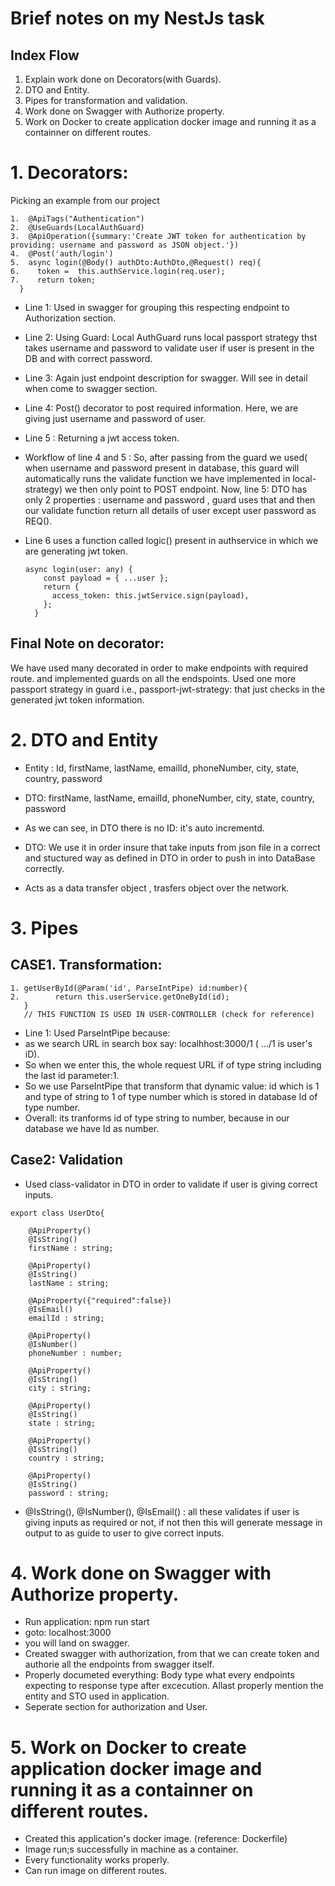 # Brief notes on my NestJs task
## Index Flow
1. Explain work done on Decorators(with Guards).
2. DTO and Entity.
3. Pipes for transformation and validation.
4. Work done on Swagger with Authorize property.
5. Work on Docker to create application docker image and  running it as a containner on different routes.


# 1. Decorators:
 Picking an example from our project

```
1.  @ApiTags("Authentication")
2.  @UseGuards(LocalAuthGuard)
3.  @ApiOperation({summary:'Create JWT token for authentication by providing: username and password as JSON object.'})
4.  @Post('auth/login')
5.  async login(@Body() authDto:AuthDto,@Request() req){
6.    token =  this.authService.login(req.user);
7.    return token;
  }
```

- Line 1: Used in swagger for grouping this respecting endpoint to Authorization section.

- Line 2: Using Guard: Local AuthGuard runs local passport strategy thst takes username and password to validate user if user is present in the DB and with correct password.

- Line 3: Again just endpoint description for swagger. Will see in detail when come to swagger section.

- Line 4: Post() decorator to post required information. Here, we are giving just username and password of user.

- Line 5 : Returning a jwt access token.

- Workflow of line 4 and 5 : So, after passing from the guard we used( when username and password present in database, this guard will automatically runs the validate function we have implemented in local-strategy) we then only point to POST endpoint. Now, line 5: DTO has only 2 properties : username and password , guard uses that and then our validate function return all details of user except user password as REQ().

- Line 6 uses a function called logic() present in authservice in which we are generating jwt token.
    ```
    async login(user: any) {
        const payload = { ...user };
        return {
          access_token: this.jwtService.sign(payload),
        };
      }
    ```

## Final Note on decorator:
We have used many decorated in order to make endpoints with required route. and implemented guards on all the endspoints. Used one more passport strategy in guard i.e., passport-jwt-strategy: that just checks in the generated jwt token information.
 


# 2. DTO and Entity

- Entity : Id, firstName, lastName, emailId, phoneNumber, city, state, country, password

- DTO: firstName, lastName, emailId, phoneNumber, city, state, country, password

- As we can see, in DTO there is no ID: it's auto incrementd.

- DTO: We use it in order insure that take inputs from json file in a correct and stuctured way as defined in DTO in order to push in into DataBase correctly.

- Acts as a data transfer object , trasfers object over the network.

# 3. Pipes
## CASE1. Transformation:

 ```
1. getUserById(@Param('id', ParseIntPipe) id:number){
2.        return this.userService.getOneById(id);
    }
    // THIS FUNCTION IS USED IN USER-CONTROLLER (check for reference)
```
- Line 1: Used ParseIntPipe because:
- as we search URL in search box say: localhhost:3000/1 ( .../1 is user's iD).
- So when we enter this, the whole request URL if of type string including the last id parameter:1.
- So we use ParseIntPipe that transform that dynamic value: id which is 1 and type of string to 1 of type number which is stored in database Id of type number.
- Overall: its tranforms id of type string to number, because in our database we have Id as number.

## Case2: Validation

- Used class-validator in DTO in order to validate if user is giving correct inputs.
```
export class UserDto{

    @ApiProperty()
    @IsString()
    firstName : string;

    @ApiProperty()
    @IsString()
    lastName : string;

    @ApiProperty({"required":false})
    @IsEmail()
    emailId : string;

    @ApiProperty()
    @IsNumber()
    phoneNumber : number;

    @ApiProperty()
    @IsString()
    city : string;

    @ApiProperty()
    @IsString()
    state : string;

    @ApiProperty()
    @IsString()
    country : string;

    @ApiProperty()
    @IsString()
    password : string;

```

- @IsString(), @IsNumber(), @IsEmail() : all these validates if user is giving inputs as required or not, if not then this will generate message in output to as guide to user to give correct inputs.

# 4. Work done on Swagger with Authorize property.

- Run application: npm run start
- goto: localhost:3000
- you will land on swagger.
- Created swagger with authorization, from that  we can create token and authorie all the endpoints from swagger itself.
- Properly documeted everything: Body type what every endpoints expecting to response type after excecution.
Allast properly mention the entity and STO used in application.
- Seperate section for authorization and User.

# 5. Work on Docker to create application docker image and  running it as a containner on different routes.

 
- Created this application's docker image. (reference: Dockerfile)
- Image run;s successfully in machine as a container.
- Every functionality works properly.
- Can run image on different routes.